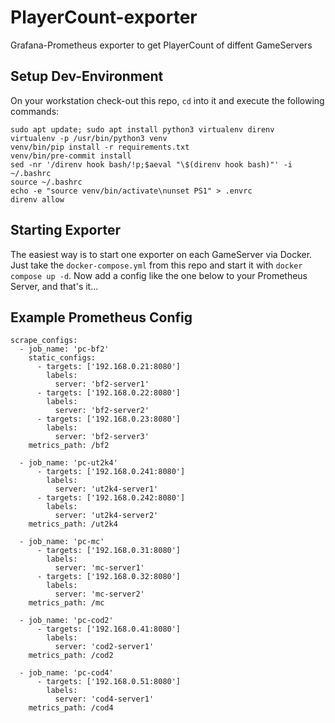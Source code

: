 # PlayerCount-exporter
Grafana-Prometheus exporter to get PlayerCount of diffent GameServers

## Setup Dev-Environment

On your workstation check-out this repo, `cd` into it and execute the following commands:

```
sudo apt update; sudo apt install python3 virtualenv direnv
virtualenv -p /usr/bin/python3 venv
venv/bin/pip install -r requirements.txt
venv/bin/pre-commit install
sed -nr '/direnv hook bash/!p;$aeval "\$(direnv hook bash)"' -i ~/.bashrc
source ~/.bashrc
echo -e "source venv/bin/activate\nunset PS1" > .envrc
direnv allow
```

## Starting Exporter

The easiest way is to start one exporter on each GameServer via Docker. Just take the `docker-compose.yml` from this repo and start it with `docker compose up -d`. Now add a config like the one below to your Prometheus Server, and that's it...

## Example Prometheus Config

```
scrape_configs:
  - job_name: 'pc-bf2'
    static_configs:
      - targets: ['192.168.0.21:8080']
        labels:
          server: 'bf2-server1'
      - targets: ['192.168.0.22:8080']
        labels:
          server: 'bf2-server2'
      - targets: ['192.168.0.23:8080']
        labels:
          server: 'bf2-server3'
    metrics_path: /bf2

  - job_name: 'pc-ut2k4'
      - targets: ['192.168.0.241:8080']
        labels:
          server: 'ut2k4-server1'
      - targets: ['192.168.0.242:8080']
        labels:
          server: 'ut2k4-server2'
    metrics_path: /ut2k4

  - job_name: 'pc-mc'
      - targets: ['192.168.0.31:8080']
        labels:
          server: 'mc-server1'
      - targets: ['192.168.0.32:8080']
        labels:
          server: 'mc-server2'
    metrics_path: /mc

  - job_name: 'pc-cod2'
      - targets: ['192.168.0.41:8080']
        labels:
          server: 'cod2-server1'
    metrics_path: /cod2

  - job_name: 'pc-cod4'
      - targets: ['192.168.0.51:8080']
        labels:
          server: 'cod4-server1'
    metrics_path: /cod4
```
